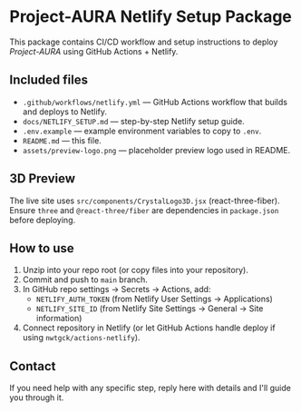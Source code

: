 # Project-AURA Netlify Setup Package

This package contains CI/CD workflow and setup instructions to deploy *Project-AURA* using GitHub Actions + Netlify.

## Included files
- `.github/workflows/netlify.yml` — GitHub Actions workflow that builds and deploys to Netlify.
- `docs/NETLIFY_SETUP.md` — step-by-step Netlify setup guide.
- `.env.example` — example environment variables to copy to `.env`.
- `README.md` — this file.
- `assets/preview-logo.png` — placeholder preview logo used in README.

## 3D Preview
The live site uses `src/components/CrystalLogo3D.jsx` (react-three-fiber). Ensure `three` and `@react-three/fiber` are dependencies in `package.json` before deploying.

## How to use
1. Unzip into your repo root (or copy files into your repository).
2. Commit and push to `main` branch.
3. In GitHub repo settings → Secrets → Actions, add:
   - `NETLIFY_AUTH_TOKEN` (from Netlify User Settings → Applications)
   - `NETLIFY_SITE_ID` (from Netlify Site Settings → General → Site information)
4. Connect repository in Netlify (or let GitHub Actions handle deploy if using `nwtgck/actions-netlify`).

## Contact
If you need help with any specific step, reply here with details and I'll guide you through it.
